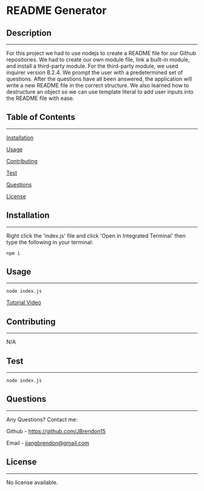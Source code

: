 # README Generator 
  

  
  ## Description
  
-----------------------------------

  For this project we had to use nodejs to create a README file for our Github repositories. We had to create our own module file, link a built-in module, and install a third-party module. For the third-party module, we used inquirer version 8.2.4. We prompt the user with a predetermined set of questions. After the questions have all been answered, the application will write a new README file in the correct structure. We also learned how to destructure an object so we can use template literal to add user inputs into the README file with ease.

  ## Table of Contents
  
-----------------------------------

  [Installation](#installation)

  [Usage](#usage)

  [Contributing](#contributing)

  [Test](#test)

  [Questions](#questions)

  [License](#license)


  ## Installation
  
-----------------------------------

  Right click the 'index.js' file and click 'Open in Integrated Terminal' then type the following in your terminal:
  ```
  npm i
  ```

  ## Usage
  
-----------------------------------

  ```
  node index.js
  ```
  [Tutorial Video](https://www.awesomescreenshot.com/video/11239741?key=b91348c2295d43c2060bf202a7302ae6)

  ## Contributing
  
-----------------------------------

  N/A

  ## Test
  
-----------------------------------

  ```
  node index.js
  ```

  ## Questions
  
-----------------------------------

  Any Questions? Contact me:
  
  Github - https://github.com/JBrendon15
  
  Email - jiangbrendon@gmail.com
  
  
  ## License
  
-----------------------------------

  No license available.

  